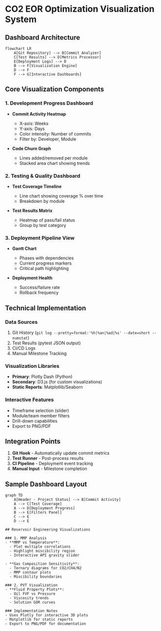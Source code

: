 # CO2 EOR Optimization Visualization System

## Dashboard Architecture

```mermaid
flowchart LR
    A[Git Repository] --> B[Commit Analyzer]
    C[Test Results] --> D[Metrics Processor]
    E[Deployment Logs] --> D
    B --> F[Visualization Engine]
    D --> F
    F --> G[Interactive Dashboards]
```

## Core Visualization Components

### 1. Development Progress Dashboard
- **Commit Activity Heatmap**
  - X-axis: Weeks
  - Y-axis: Days
  - Color intensity: Number of commits
  - Filter by: Developer, Module

- **Code Churn Graph**
  - Lines added/removed per module
  - Stacked area chart showing trends

### 2. Testing & Quality Dashboard
- **Test Coverage Timeline**
  - Line chart showing coverage % over time
  - Breakdown by module

- **Test Results Matrix**
  - Heatmap of pass/fail status
  - Group by test category

### 3. Deployment Pipeline View
- **Gantt Chart**
  - Phases with dependencies
  - Current progress markers
  - Critical path highlighting

- **Deployment Health**
  - Success/failure rate
  - Rollback frequency

## Technical Implementation

### Data Sources
1. Git History (`git log --pretty=format:'%h|%an|%ad|%s' --date=short --numstat`)
2. Test Results (pytest JSON output)
3. CI/CD Logs
4. Manual Milestone Tracking

### Visualization Libraries
- **Primary**: Plotly Dash (Python)
- **Secondary**: D3.js (for custom visualizations)
- **Static Reports**: Matplotlib/Seaborn

### Interactive Features
- Timeframe selection (slider)
- Module/team member filters
- Drill-down capabilities
- Export to PNG/PDF

## Integration Points
1. **Git Hook** - Automatically update commit metrics
2. **Test Runner** - Post-process results
3. **CI Pipeline** - Deployment event tracking
4. **Manual Input** - Milestone completion

## Sample Dashboard Layout

```mermaid
graph TD
    A[Header - Project Status] --> B[Commit Activity]
    A --> C[Test Coverage]
    A --> D[Deployment Progress]
    B --> E[Filters Panel]
    C --> E
    D --> E

## Reservoir Engineering Visualizations

### 1. MMP Analysis
- **MMP vs Temperature**:
  - Plot multiple correlations
  - Highlight miscibility region
  - Interactive API gravity slider

- **Gas Composition Sensitivity**:
  - Ternary diagrams for CO2/CH4/N2
  - MMP contour plots
  - Miscibility boundaries

### 2. PVT Visualization
- **Fluid Property Plots**:
  - Oil FVF vs Pressure
  - Viscosity trends
  - Solution GOR curves

### Implementation Notes
- Uses Plotly for interactive 3D plots
- Matplotlib for static reports
- Export to PNG/PDF for documentation